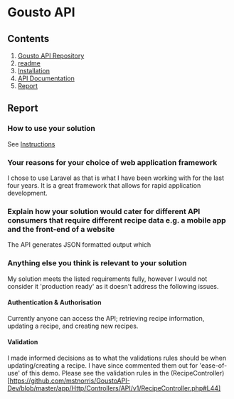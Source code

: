 # Gousto API

## Contents

1. [Gousto API Repository](https://github.com/mstnorris/GoustoAPI-Dev)
2. [readme](readme.md)
3. [Installation](installation.md)
4. [API Documentation](instructions.md)
5. [Report](report.md) 

## Report

### How to use your solution

See [Instructions](instructions.md)

### Your reasons for your choice of web application framework

I chose to use Laravel as that is what I have been working with for the last four years. It is a great framework that allows for rapid application development.

### Explain how your solution would cater for different API consumers that require different recipe data e.g. a mobile app and the front-end of a website

The API generates JSON formatted output which 

### Anything else you think is relevant to your solution

My solution meets the listed requirements fully, however I would not consider it 'production ready' as it doesn't address the following issues.

#### Authentication & Authorisation

Currently anyone can access the API; retrieving recipe information, updating a recipe, and creating new recipes.

#### Validation

I made informed decisions as to what the validations rules should be when updating/creating a recipe. I have since commented them out for 'ease-of-use' of this demo. Please see the validation rules in the (RecipeController)[https://github.com/mstnorris/GoustoAPI-Dev/blob/master/app/Http/Controllers/API/v1/RecipeController.php#L44]